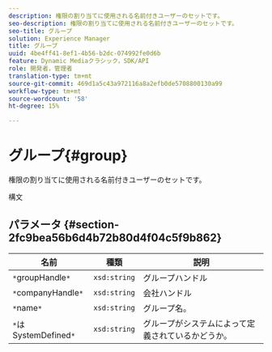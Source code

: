 ```yaml
---
description: 権限の割り当てに使用される名前付きユーザーのセットです。
seo-description: 権限の割り当てに使用される名前付きユーザーのセットです。
seo-title: グループ
solution: Experience Manager
title: グループ
uuid: 4be4ff41-8ef1-4b56-b2dc-074992fe0d6b
feature: Dynamic Mediaクラシック，SDK/API
role: 開発者，管理者
translation-type: tm+mt
source-git-commit: 469d1a5c43a972116a8a2efb0de5708800130a99
workflow-type: tm+mt
source-wordcount: '58'
ht-degree: 15%

---
```



# グループ{#group}

権限の割り当てに使用される名前付きユーザーのセットです。

構文

## パラメータ {#section-2fc9bea56b6d4b72b80d4f04c5f9b862}

| 名前 | 種類 | 説明 |
|---|---|---|
| `*`groupHandle`*` | `xsd:string` | グループハンドル |
| `*`companyHandle`*` | `xsd:string` | 会社ハンドル |
| `*`name`*` | `xsd:string` | グループ名。 |
| `*`はSystemDefined`*` | `xsd:string` | グループがシステムによって定義されているかどうか。 |

